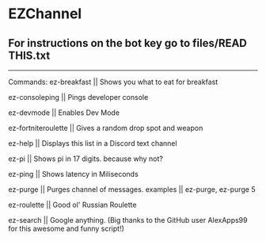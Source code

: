 # EZChannel


## For instructions on the bot key go to files/READ THIS.txt
_______________________________________________________________________________________________________________________________________________________________________________

Commands: 
ez-breakfast || Shows you what to eat for breakfast

ez-consoleping || Pings developer console

ez-devmode || Enables Dev Mode 

ez-fortniteroulette || Gives a random drop spot and weapon

ez-help || Displays this list in a Discord text channel

ez-pi || Shows pi in 17 digits. because why not?

ez-ping || Shows latency in Miliseconds

ez-purge || Purges channel of messages. examples || ez-purge, ez-purge 5

ez-roulette || Good ol' Russian Roulette

ez-search || Google anything. (Big thanks to the GitHub user AlexApps99 for this awesome and funny script!)







